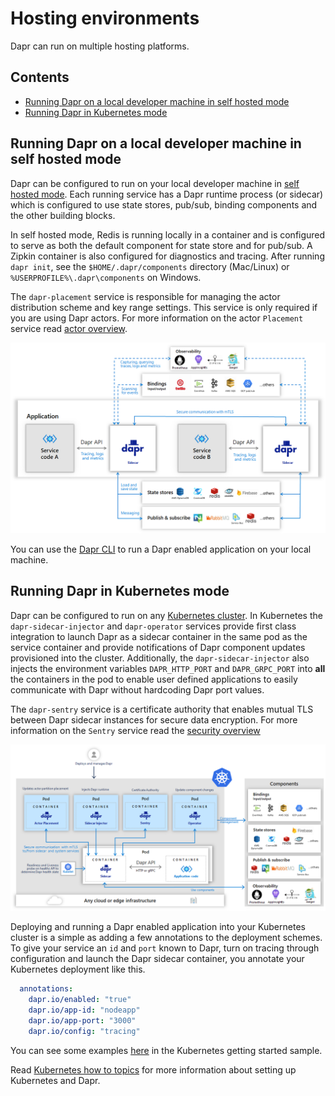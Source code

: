 
# Hosting environments

Dapr can run on multiple hosting platforms.

## Contents
- [Running Dapr on a local developer machine in self hosted mode](#running-dapr-on-a-local-developer-machine-in-self-hosted-mode)
- [Running Dapr in Kubernetes mode](#running-dapr-in-kubernetes-mode)

## Running Dapr on a local developer machine in self hosted mode

Dapr can be configured to run on your local developer machine in [self hosted mode](../getting-started). Each running service has a Dapr runtime process (or sidecar) which is configured to use state stores, pub/sub, binding components and the other building blocks. 

In self hosted mode, Redis is running locally in a container and is configured to serve as both the default component for state store and for pub/sub. A Zipkin container is also configured for diagnostics and tracing.  After running `dapr init`, see the `$HOME/.dapr/components` directory (Mac/Linux) or `%USERPROFILE%\.dapr\components` on Windows.

The `dapr-placement` service is responsible for managing the actor distribution scheme and key range settings. This service is only required if you are using Dapr actors. For more information on the actor `Placement` service read [actor overview](../concepts/actors). 

<img src="../../images/overview_standalone.png" width=800>

You can use the [Dapr CLI](https://github.com/dapr/cli#launch-dapr-and-your-app) to run a Dapr enabled application on your local machine.

## Running Dapr in Kubernetes mode

Dapr can be configured to run on any [Kubernetes cluster](https://github.com/dapr/quickstarts/tree/master/hello-kubernetes). In Kubernetes the `dapr-sidecar-injector` and `dapr-operator` services provide first class integration to launch Dapr as a sidecar container in the same pod as the service container and provide notifications of Dapr component updates provisioned into the cluster. Additionally, the `dapr-sidecar-injector` also injects the environment variables `DAPR_HTTP_PORT` and `DAPR_GRPC_PORT` into **all** the containers in the pod to enable user defined applications to easily communicate with Dapr without hardcoding Dapr port values. 

The `dapr-sentry` service is a certificate authority that enables mutual TLS between Dapr sidecar instances for secure data encryption. For more information on the `Sentry` service read the [security overview](../concepts/security/README.md#dapr-to-dapr-communication)

<img src="../../images/overview_kubernetes.png" width=800>

Deploying and running a Dapr enabled application into your Kubernetes cluster is a simple as adding a few annotations to the deployment schemes. To give your service an `id` and `port` known to Dapr, turn on tracing through configuration and launch the Dapr sidecar container, you annotate your Kubernetes deployment like this. 

```yml
  annotations:
    dapr.io/enabled: "true"
    dapr.io/app-id: "nodeapp"
    dapr.io/app-port: "3000"
    dapr.io/config: "tracing"
```
You can see some examples [here](https://github.com/dapr/quickstarts/tree/master/hello-kubernetes/deploy) in the Kubernetes getting started sample.

Read [Kubernetes how to topics](https://github.com/dapr/docs/tree/master/howto#kubernetes-configuration) for more information about setting up Kubernetes and Dapr.
